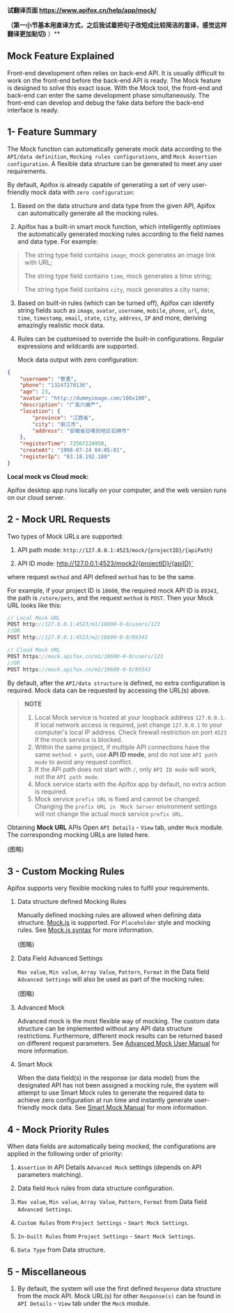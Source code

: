 **试翻译页面 https://www.apifox.cn/help/app/mock/**

**（第一小节基本用直译方式，之后我试着把句子改短成比较简洁的意译，感觉这样翻译更加贴切)**
）**

## Mock Feature Explained

Front-end development often relies on back-end API. It is usually difficult to work on the front-end before the back-end API is ready. The Mock feature is designed to solve this exact issue. With the Mock tool, the front-end and back-end can enter the same development phase simultaneously. The front-end can develop and debug the fake data before the back-end interface is ready.

## 1- Feature Summary

The Mock function can automatically generate mock data according to the `API/data definition`, `Mocking rules configurations`, and `Mock Assertion configuration`. A flexible data structure can be generated to meet any user requirements.

By default, Apifox is already capable of generating a set of very user-friendly mock data with `zero configuration`:

1. Based on the data structure and data type from the given API, Apifox can automatically generate all the mocking rules.

2. Apifox has a built-in smart mock function, which intelligently optimises the automatically generated mocking rules according to the field names and data type. For example:


> The string type field contains `image`, mock generates an image link with URL;
> 
> The string type field contains `time`, mock generates a time string;
> 
> The string type field contains `city`, mock generates a city name;
> 

3. Based on built-in rules (which can be turned off), Apifox can identify string fields such as `image`, `avatar`, `username`, `mobile`, `phone`, `url`, `date`, `time`, `timestamp`, `email`, `state`, `city`, `address`, `IP` and more, deriving amazingly realistic mock data.

4. Rules can be customised to override the built-in configurations. Regular expressions and wildcards are supported.

    Mock data output with zero configuration:

```json
{
	"username": "黎勇",
    "phone": "13247278136",
    "age": 23,
    "avatar": "http://dummyimage.com/100x100",
    "description": "广高六被严",
    "location": {
        "province": "江西省",
        "city": "丽江市",
        "address": "安徽省日喀则地区石狮市"
    },
    "registerTime": 72567224950,
    "createAt": "1998-07-24 04:05:01",
    "registerIp": "83.18.192.180"
}
```


**Local mock vs Cloud mock:**

Apifox desktop app runs locally on your computer, and the web version runs on our cloud server.

## 2 - Mock URL Requests

Two types of Mock URLs are supported:

1. API path mode: `http://127.0.0.1:4523/mock/{projectID}/{apiPath}`

2. API ID mode: http://127.0.0.1:4523/mock2/{projectID}/{apiID}`

where request `method` and API defined `method` has to be the same.

For example, if your project ID is `18600`, the required mock API ID is `89343`, the path is `/store/pets`, and the request `method` is `POST`. Then your Mock URL looks like this:

```javascript
// Local Mock URL
POST http://127.0.0.1:4523/m1/18600-0-0/users/123
//OR
POST http://127.0.0.1:4523/m2/18600-0-0/89343

// Cloud Mock URL
POST https://mock.apifox.cn/m1/18600-0-0/users/123
//OR
POST https://mock.apifox.cn/m2/18600-0-0/89343
```

By default, after the `API/data structure` is defined, no extra configuration is required. Mock data can be requested by accessing the URL(s) above.

> **NOTE**
> 1. Local Mock service is hosted at your loopback address `127.0.0.1`. If local network access is required, just change `127.0.0.1` to your computer's local IP address. Check firewall restriction on port `4523` if the mock service is blocked.
> 2. Within the same project, if multiple API connections have the same `method + path`, use **API  ID mode**, and do not use `API path mode` to avoid any request conflict.
> 3. If the API path does not start with `/`, only `API ID mode` will work, not the `API path mode`.
> 4. Mock service starts with the Apifox app by default, no extra action is required.
> 5. Mock service `prefix URL` is fixed and cannot be changed. Changing the `prefix URL in ` `Mock Server` environment settings will not change the actual mock service `prefix URL`.

Obtaining **Mock URL** APIs
Open `API Details` - `View` tab, under `Mock` module. The corresponding mocking URLs are listed here.

(图略)

## 3 - Custom Mocking Rules

Apifox supports very flexible mocking rules to fulfil your requirements.

1.	Data structure defined Mocking Rules

    Manually defined mocking rules are allowed when defining data structure. [Mock.js](https://mockjs.com) is supported. For `Placeholder` style and mocking rules. See [Mock.js syntax](https://mockjs.com/examples.html#DPD) for more information.

    (图略)

2.	Data Field Advanced Settings

    `Max value`, `Min value`, `Array Value`, `Pattern`, `Format` in the Data field `Advanced Settings` will also be used as part of the mocking rules:

    (图略)

3.	Advanced Mock

    Advanced mock is the most flexible way of mocking. The custom data structure can be implemented without any API data structure restrictions. Furthermore, different mock results can be returned based on different request parameters. See [Advanced Mock User Manual]( https://www.apifox.cn/help/app/mock/mock-custom-scripts/) for more information.

4.	Smart Mock

    When the data field(s) in the response (or data model) from the designated API has not been assigned a mocking rule, the system will attempt to use Smart Mock rules to generate the required data to achieve zero configuration at run time and instantly generate user-friendly mock data. See [Smart Mock Manual]( https://www.apifox.cn/help/app/mock/mock-custom-scripts/) for more information.

## 4 - Mock Priority Rules

When data fields are automatically being mocked, the configurations are applied in the following order of priority:

1.	`Assertion` in API Details `Advanced Mock` settings (depends on API parameters matching).

2.	Data field `Mock` rules from data structure configuration.
3.	`Max value`, `Min value`, `Array Value`, `Pattern`, `Format` from Data field `Advanced Settings`.

4.	`Custom Rules` from `Project Settings` - `Smart Mock Settings`.

5.	`In-built Rules` from `Project Settings` - `Smart Mock Settings`.

6.	`Data Type` from Data structure.

## 5 - Miscellaneous

1.	By default, the system will use the first defined `Response` data structure from the mock API. Mock URL(s) for other `Response(s)` can be found in `API Details` - `View` tab under the `Mock` module. 
